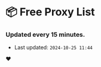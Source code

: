 # :package: Free Proxy List
### Updated every 15 minutes.

- Last updated: `2024-10-25 11:44`

:heart:
